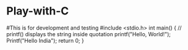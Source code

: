 # Play-with-C
#This is for development and testing
#include <stdio.h>
int main() {
   // printf() displays the string inside quotation
   printf("Hello, World!");
   Printf("Hello India");
   return 0;
}
